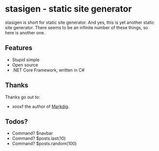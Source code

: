 # stasigen - static site generator

stasigen is short for static site generator. And yes, this is yet another static site generator.
There seems to be an infinite number of these things, so here is another one.

## Features

- Stupid simple
- Open source
- .NET Core Framework, written in C#

## Thanks

Thanks go out to:

- xooxf the author of [Markdig](https://github.com/xoofx/markdig).


## Todos?

- Command? $navbar
- Command? $posts.last(10)
- Command? $posts.random(100)